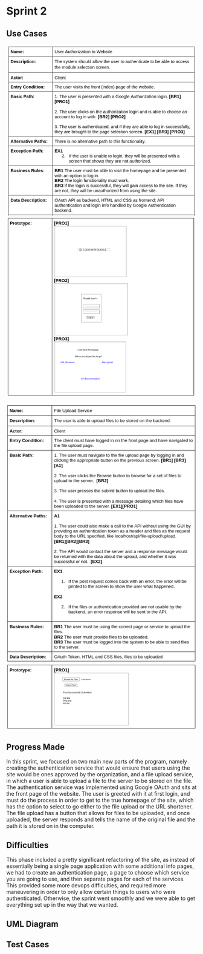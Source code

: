 # Sprint 2

## Use Cases

![Use Case 3a](sprint-images/usecase3-1a.png)
![Use Case 3b](sprint-images/usecase3-1b.png)

![Use Case 4a](sprint-images/usecase4-1a.png)
![Use Case 4b](sprint-images/usecase4-1b.png)

## Progress Made

In this sprint, we focused on two main new parts of the program, namely creating the authentication service that would ensure that users using the site would be ones approved by the organization, and a file upload service, in which a user is able to upload a file to the server to be stored on the file. The authentication service was implemented using Google OAuth and sits at the front page of the website. The user is greeted with it at first login, and must do the process in order to get to the true homepage of the site, which has the option to select to go either to the file upload or the URL shortener. The file upload has a button that allows for files to be uploaded, and once uploaded, the server responds and tells the name of the original file and the path it is stored on in the computer. 

## Difficulties

This phase included a pretty significant refactoring of the site, as instead of essentially being a single page application with some additional info pages, we had to create an authentication page, a page to choose which service you are going to use, and then separate pages for each of the services. This provided some more devops difficulties, and required more maneuvering in order to only allow certain things to users who were authenticated. Otherwise, the sprint went smoothly and we were able to get everything set up in the way that we wanted. 

## UML Diagram

## Test Cases

